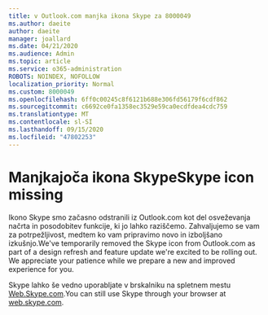 ```yaml
---
title: v Outlook.com manjka ikona Skype za 8000049
ms.author: daeite
author: daeite
manager: joallard
ms.date: 04/21/2020
ms.audience: Admin
ms.topic: article
ms.service: o365-administration
ROBOTS: NOINDEX, NOFOLLOW
localization_priority: Normal
ms.custom: 8000049
ms.openlocfilehash: 6ff0c00245c8f6121b688e306fd56179f6cdf862
ms.sourcegitcommit: c6692ce0fa1358ec3529e59ca0ecdfdea4cdc759
ms.translationtype: MT
ms.contentlocale: sl-SI
ms.lasthandoff: 09/15/2020
ms.locfileid: "47802253"
---
```

# <a name="skype-icon-missing"></a><span data-ttu-id="613c2-102">Manjkajoča ikona Skype</span><span class="sxs-lookup"><span data-stu-id="613c2-102">Skype icon missing</span></span>

<span data-ttu-id="613c2-103">Ikono Skype smo začasno odstranili iz Outlook.com kot del osveževanja načrta in posodobitev funkcije, ki jo lahko raziščemo. Zahvaljujemo se vam za potrpežljivost, medtem ko vam pripravimo novo in izboljšano izkušnjo.</span><span class="sxs-lookup"><span data-stu-id="613c2-103">We've temporarily removed the Skype icon from Outlook.com as part of a design refresh and feature update we're excited to be rolling out. We appreciate your patience while we prepare a new and improved experience for you.</span></span>

<span data-ttu-id="613c2-104">Skype lahko še vedno uporabljate v brskalniku na spletnem mestu [Web.Skype.com](https://web.skype.com).</span><span class="sxs-lookup"><span data-stu-id="613c2-104">You can still use Skype through your browser at [web.skype.com](https://web.skype.com).</span></span>